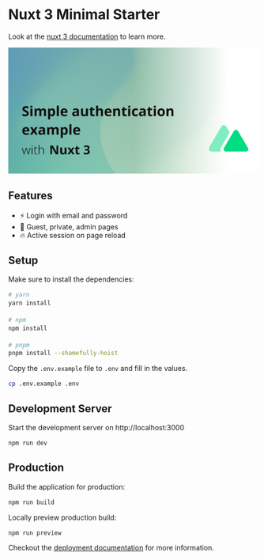 # Nuxt 3 Minimal Starter

Look at the [nuxt 3 documentation](https://v3.nuxtjs.org) to learn more.

![Cover](./cover.jpg)

## Features

- ⚡️ Login with email and password
- 📝 Guest, private, admin pages
- 🔥 Active session on page reload

## Setup

Make sure to install the dependencies:

```bash
# yarn
yarn install

# npm
npm install

# pnpm
pnpm install --shamefully-hoist
```

Copy the `.env.example` file to `.env` and fill in the values.

```bash
cp .env.example .env
```

## Development Server

Start the development server on http://localhost:3000

```bash
npm run dev
```

## Production

Build the application for production:

```bash
npm run build
```

Locally preview production build:

```bash
npm run preview
```

Checkout the [deployment documentation](https://v3.nuxtjs.org/docs/deployment) for more information.

